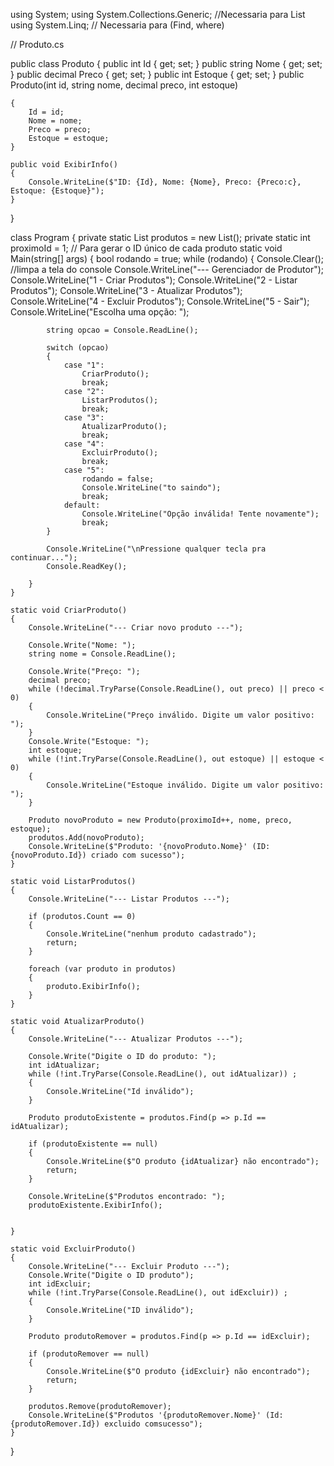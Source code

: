 using System;
using System.Collections.Generic; //Necessaria para List <T>
using System.Linq; // Necessaria  para (Find, where)


// Produto.cs

public class Produto
{
    public int Id { get; set; }
    public string Nome { get; set; }
    public decimal Preco { get; set; }
    public int Estoque { get; set; }
    public Produto(int id, string nome, decimal preco, int estoque)

    {
        Id = id;
        Nome = nome;
        Preco = preco;
        Estoque = estoque;
    }

    public void ExibirInfo()
    {
        Console.WriteLine($"ID: {Id}, Nome: {Nome}, Preco: {Preco:c}, Estoque: {Estoque}");
    }
}

class Program
{
    private static List<Produto> produtos = new List<Produto>();
    private static int proximoId = 1; // Para gerar  o ID  único de cada produto
    static void Main(string[] args)
    {
        bool rodando = true;
        while (rodando)
        {
            Console.Clear(); //limpa a tela do console
            Console.WriteLine("--- Gerenciador de Produtor");
            Console.WriteLine("1 - Criar Produtos");
            Console.WriteLine("2 - Listar  Produtos");
            Console.WriteLine("3 - Atualizar Produtos");
            Console.WriteLine("4 - Excluir Produtos");
            Console.WriteLine("5 - Sair");
            Console.WriteLine("Escolha uma opção: ");

            string opcao = Console.ReadLine();

            switch (opcao)
            {
                case "1":
                    CriarProduto();
                    break;
                case "2":
                    ListarProdutos();
                    break;
                case "3":
                    AtualizarProduto();
                    break;
                case "4":
                    ExcluirProduto();
                    break;
                case "5":
                    rodando = false;
                    Console.WriteLine("to saindo");
                    break;
                default:
                    Console.WriteLine("Opção inválida! Tente novamente");
                    break;
            }

            Console.WriteLine("\nPressione qualquer tecla pra continuar...");
            Console.ReadKey();

        }
    }

    static void CriarProduto()
    {
        Console.WriteLine("--- Criar novo produto ---");

        Console.Write("Nome: ");
        string nome = Console.ReadLine();

        Console.Write("Preço: ");
        decimal preco;
        while (!decimal.TryParse(Console.ReadLine(), out preco) || preco < 0)
        {
            Console.WriteLine("Preço inválido. Digite um valor positivo: ");
        }
        Console.Write("Estoque: ");
        int estoque;
        while (!int.TryParse(Console.ReadLine(), out estoque) || estoque < 0)
        {
            Console.WriteLine("Estoque inválido. Digite um valor positivo: ");
        }

        Produto novoProduto = new Produto(proximoId++, nome, preco, estoque);
        produtos.Add(novoProduto);
        Console.WriteLine($"Produto: '{novoProduto.Nome}' (ID: {novoProduto.Id}) criado com sucesso");
    }

    static void ListarProdutos()
    {
        Console.WriteLine("--- Listar Produtos ---");

        if (produtos.Count == 0)
        {
            Console.WriteLine("nenhum produto cadastrado");
            return;
        }

        foreach (var produto in produtos)
        {
            produto.ExibirInfo();
        }
    }

    static void AtualizarProduto()
    {
        Console.WriteLine("--- Atualizar Produtos ---");

        Console.Write("Digite o ID do produto: ");
        int idAtualizar;
        while (!int.TryParse(Console.ReadLine(), out idAtualizar)) ;
        {
            Console.WriteLine("Id inválido");
        }

        Produto produtoExistente = produtos.Find(p => p.Id == idAtualizar);

        if (produtoExistente == null)
        {
            Console.WriteLine($"O produto {idAtualizar} não encontrado");
            return;
        }

        Console.WriteLine($"Produtos encontrado: ");
        produtoExistente.ExibirInfo();
            

    }

    static void ExcluirProduto()
    {
        Console.WriteLine("--- Excluir Produto ---");
        Console.Write("Digite o ID produto");
        int idExcluir;
        while (!int.TryParse(Console.ReadLine(), out idExcluir)) ;
        {
            Console.WriteLine("ID inválido");
        }

        Produto produtoRemover = produtos.Find(p => p.Id == idExcluir);

        if (produtoRemover == null)
        {
            Console.WriteLine($"O produto {idExcluir} não encontrado");
            return;
        }

        produtos.Remove(produtoRemover);
        Console.WriteLine($"Produtos '{produtoRemover.Nome}' (Id: {produtoRemover.Id}) excluido comsucesso");
    }
}
